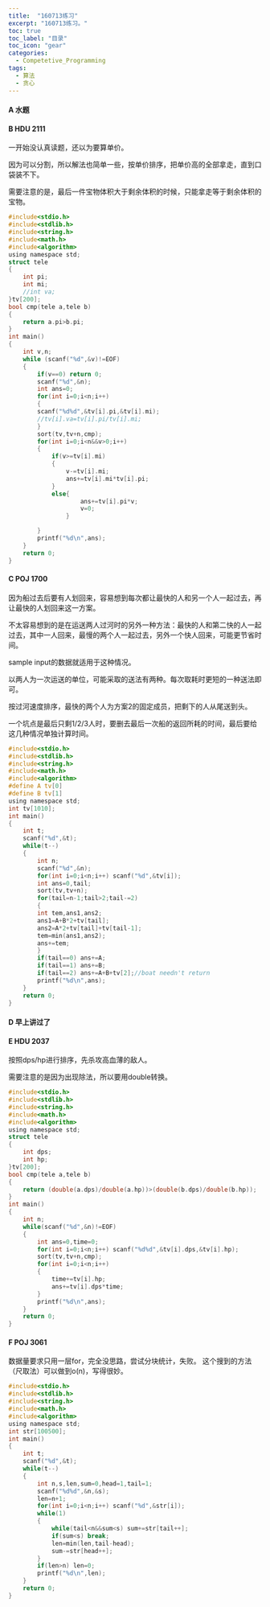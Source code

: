 ```yaml
---
title:  "160713练习"
excerpt: "160713练习。"
toc: true
toc_label: "目录"
toc_icon: "gear"
categories:
  - Competetive_Programming
tags:
  - 算法
  - 贪心
---
```



#### A 水题

#### B HDU 2111


一开始没认真读题，还以为要算单价。

因为可以分割，所以解法也简单一些，按单价排序，把单价高的全部拿走，直到口袋装不下。

需要注意的是，最后一件宝物体积大于剩余体积的时候，只能拿走等于剩余体积的宝物。

```c
#include<stdio.h>
#include<stdlib.h>
#include<string.h>
#include<math.h>
#include<algorithm>
using namespace std;
struct tele
{
    int pi;
    int mi;
    //int va;
}tv[200];
bool cmp(tele a,tele b)
{
    return a.pi>b.pi;
}
int main()
{
    int v,n;
    while (scanf("%d",&v)!=EOF)
    {
        if(v==0) return 0;
        scanf("%d",&n);
        int ans=0;
        for(int i=0;i<n;i++)
        {
        scanf("%d%d",&tv[i].pi,&tv[i].mi);
        //tv[i].va=tv[i].pi/tv[i].mi;
        }
        sort(tv,tv+n,cmp);
        for(int i=0;i<n&&v>0;i++)
        {
            if(v>=tv[i].mi)
            {
                v-=tv[i].mi;
                ans+=tv[i].mi*tv[i].pi;
            }
            else{
                    ans+=tv[i].pi*v;
                    v=0;
                }

        }
        printf("%d\n",ans);
    }
    return 0;
}
```

#### C POJ 1700

因为船过去后要有人划回来，容易想到每次都让最快的人和另一个人一起过去，再让最快的人划回来这一方案。

不太容易想到的是在运送两人过河时的另外一种方法：最快的人和第二快的人一起过去，其中一人回来，最慢的两个人一起过去，另外一个快人回来，可能更节省时间。

sample input的数据就适用于这种情况。

以两人为一次运送的单位，可能采取的送法有两种。每次取耗时更短的一种送法即可。

按过河速度排序，最快的两个人为方案2的固定成员，把剩下的人从尾送到头。

一个坑点是最后只剩1/2/3人时，要删去最后一次船的返回所耗的时间，最后要给这几种情况单独计算时间。

```c
#include<stdio.h>
#include<stdlib.h>
#include<string.h>
#include<math.h>
#include<algorithm>
#define A tv[0]
#define B tv[1]
using namespace std;
int tv[1010];
int main()
{
    int t;
    scanf("%d",&t);
    while(t--)
    {
        int n;
        scanf("%d",&n);
        for(int i=0;i<n;i++) scanf("%d",&tv[i]);
        int ans=0,tail;
        sort(tv,tv+n);
        for(tail=n-1;tail>2;tail-=2)
        {
        int tem,ans1,ans2;
        ans1=A+B*2+tv[tail];
        ans2=A*2+tv[tail]+tv[tail-1];
        tem=min(ans1,ans2);
        ans+=tem;
        }
        if(tail==0) ans+=A;
        if(tail==1) ans+=B;
        if(tail==2) ans+=A+B+tv[2];//boat needn't return
        printf("%d\n",ans);
    }
    return 0;
}
```

#### D 早上讲过了

#### E HDU 2037

按照dps/hp进行排序，先杀攻高血薄的敌人。

需要注意的是因为出现除法，所以要用double转换。

```c
#include<stdio.h>
#include<stdlib.h>
#include<string.h>
#include<math.h>
#include<algorithm>
using namespace std;
struct tele
{
    int dps;
    int hp;
}tv[200];
bool cmp(tele a,tele b)
{
    return (double(a.dps)/double(a.hp))>(double(b.dps)/double(b.hp));
}
int main()
{
    int n;
    while(scanf("%d",&n)!=EOF)
    {
        int ans=0,time=0;
        for(int i=0;i<n;i++) scanf("%d%d",&tv[i].dps,&tv[i].hp);
        sort(tv,tv+n,cmp);
        for(int i=0;i<n;i++)
        {
            time+=tv[i].hp;
            ans+=tv[i].dps*time;
        }
        printf("%d\n",ans);
    }
    return 0;
}
```

#### F POJ 3061

数据量要求只用一层for，完全没思路，尝试分块统计，失败。
这个搜到的方法（尺取法）可以做到o(n)，写得很妙。

```c
#include<stdio.h>
#include<stdlib.h>
#include<string.h>
#include<math.h>
#include<algorithm>
using namespace std;
int str[100500];
int main()
{
    int t;
    scanf("%d",&t);
    while(t--)
    {
        int n,s,len,sum=0,head=1,tail=1;
        scanf("%d%d",&n,&s);
        len=n+1;
        for(int i=0;i<n;i++) scanf("%d",&str[i]);
        while(1)
        {
            while(tail<n&&sum<s) sum+=str[tail++];
            if(sum<s) break;
            len=min(len,tail-head);
            sum-=str[head++];
        }
        if(len>n) len=0;
        printf("%d\n",len);
    }
    return 0;
}
```